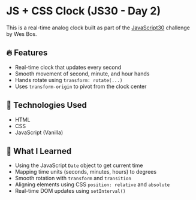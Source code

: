 # JS + CSS Clock (JS30 - Day 2)

This is a real-time analog clock built as part of the [JavaScript30](https://javascript30.com) challenge by Wes Bos.

## 🔥 Features
- Real-time clock that updates every second
- Smooth movement of second, minute, and hour hands
- Hands rotate using `transform: rotate(...)`
- Uses `transform-origin` to pivot from the clock center

## 🚀 Technologies Used
- HTML
- CSS
- JavaScript (Vanilla)

## 🧠 What I Learned
- Using the JavaScript `Date` object to get current time
- Mapping time units (seconds, minutes, hours) to degrees
- Smooth rotation with `transform` and `transition`
- Aligning elements using CSS `position: relative` and `absolute`
- Real-time DOM updates using `setInterval()`
